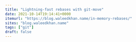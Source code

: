 ```yaml
---
title: "Lightning-fast rebases with git-move"
date: 2021-10-14T19:14:41+0000
itemurl: "https://blog.waleedkhan.name/in-memory-rebases/"
sites: "blog.waleedkhan.name"
tags: ["git"]
draft: false
---
```

